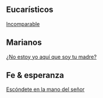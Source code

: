 ## Eucarísticos
[Incomparable](https://github.com/renovacion-sjb/musica/blob/master/incomparable.md)

## Marianos
[¿No estoy yo aquí que soy tu madre?](https://github.com/renovacion-sjb/musica/blob/master/%C2%BFNo%20estoy%20yo%20aqu%C3%AD%20que%20soy%20tu%20madre%3F.md)

## Fe & esperanza
[Escóndete en la mano del señor](https://github.com/renovacion-sjb/musica/blob/master/Esc%C3%B3ndete%20en%20la%20mano%20del%20se%C3%B1or.md)
